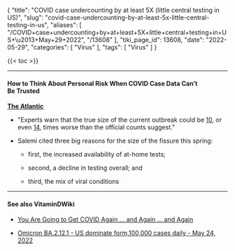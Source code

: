 {
    "title": "COVID case undercounting by at least 5X (little central testing in US)",
    "slug": "covid-case-undercounting-by-at-least-5x-little-central-testing-in-us",
    "aliases": [
        "/COVID+case+undercounting+by+at+least+5X+little+central+testing+in+US+\u2013+May+29+2022",
        "/13608"
    ],
    "tiki_page_id": 13608,
    "date": "2022-05-29",
    "categories": [
        "Virus"
    ],
    "tags": [
        "Virus"
    ]
}


{{< toc >}} 

---

#### How to Think About Personal Risk When COVID Case Data Can’t Be Trusted

 **[The Atlantic](https://www.theatlantic.com/ideas/archive/2022/05/coronavirus-cases-actual-hidden-surge/643123/?utm_source=feed)** 

* "Experts warn that the true size of the current outbreak could be [10](https://www.washingtonpost.com/health/2022/05/17/latest-coronavirus-wave-us/), or even [14](https://www.cnn.com/2022/04/18/health/covid-at-home-testing-data/index.html), times worse than the official counts suggest."

* Salemi cited three big reasons for the size of the fissure this spring: 

   * first, the increased availability of at-home tests; 

   * second, a decline in testing overall; and 

   * third, the mix of viral conditions

---

#### See also VitaminDWiki

* [You Are Going to Get COVID Again … and Again … and Again](/posts/you-are-going-to-get-covid-again-and-again-and-again)

* [Omicron BA.2.12.1 - US dominate form,100,000 cases daily - May 24, 2022](/posts/omicron-ba2121-us-dominate-form100000-cases-daily)